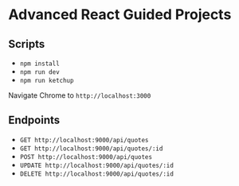 # Advanced React Guided Projects

## Scripts

- `npm install`
- `npm run dev`
- `npm run ketchup`

Navigate Chrome to `http://localhost:3000`

## Endpoints

- `GET http://localhost:9000/api/quotes`
- `GET http://localhost:9000/api/quotes/:id`
- `POST http://localhost:9000/api/quotes`
- `UPDATE http://localhost:9000/api/quotes/:id`
- `DELETE http://localhost:9000/api/quotes/:id`
